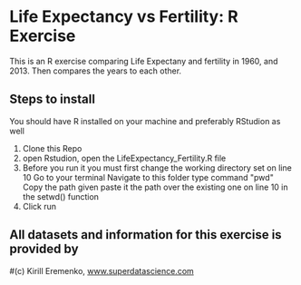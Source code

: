 # Life Expectancy vs Fertility: R Exercise

This is an R exercise comparing Life Expectany and fertility in 1960, and 2013. Then compares the years to each other.

## Steps to install

You should have R installed on your machine and preferably RStudion as well

1. Clone this Repo
1. open Rstudion, open the LifeExpectancy_Fertility.R file
1. Before you run it you must first change the working directory set on line 10
	Go to your terminal
	Navigate to this folder
	type command "pwd"
	Copy the path given
	paste it the path over the existing one on line 10 in the setwd() function
1. Click run 

## All datasets and information for this exercise is provided by
#(c) Kirill Eremenko, www.superdatascience.com
